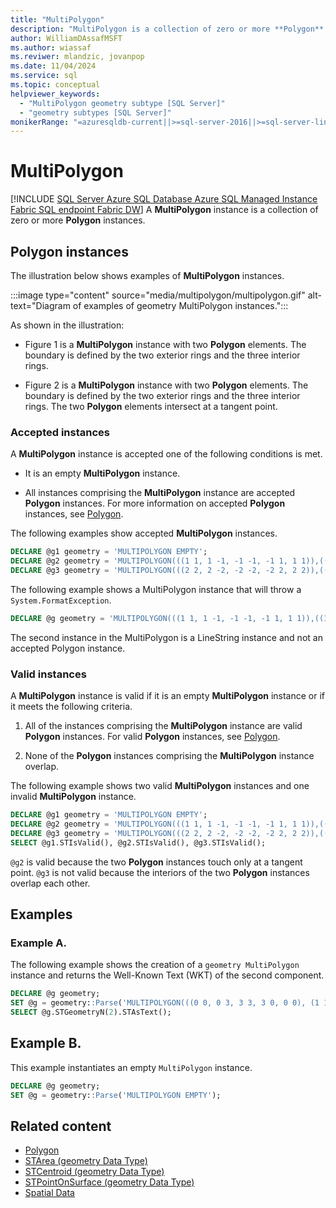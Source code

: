 ```yaml
---
title: "MultiPolygon"
description: "MultiPolygon is a collection of zero or more **Polygon** instances in SQL Server spatial data."
author: WilliamDAssafMSFT
ms.author: wiassaf
ms.reviwer: mlandzic, jovanpop
ms.date: 11/04/2024
ms.service: sql
ms.topic: conceptual
helpviewer_keywords:
  - "MultiPolygon geometry subtype [SQL Server]"
  - "geometry subtypes [SQL Server]"
monikerRange: "=azuresqldb-current||>=sql-server-2016||>=sql-server-linux-2017||=azuresqldb-mi-current||=fabric"
---
```

# MultiPolygon
[!INCLUDE [SQL Server Azure SQL Database Azure SQL Managed Instance Fabric SQL endpoint Fabric DW](../../includes/applies-to-version/sql-asdb-asdbmi-fabricse-fabricdw.md)]
  A **MultiPolygon** instance is a collection of zero or more **Polygon** instances.  
  
## Polygon instances

 The illustration below shows examples of **MultiPolygon** instances.  
  
 :::image type="content" source="media/multipolygon/multipolygon.gif" alt-text="Diagram of examples of geometry MultiPolygon instances.":::  
  
 As shown in the illustration:  
  
-   Figure 1 is a **MultiPolygon** instance with two **Polygon** elements. The boundary is defined by the two exterior rings and the three interior rings.  
  
-   Figure 2 is a **MultiPolygon** instance with two **Polygon** elements. The boundary is defined by the two exterior rings and the three interior rings. The two **Polygon** elements intersect at a tangent point.  
  
### Accepted instances

 A **MultiPolygon** instance is accepted one of the following conditions is met.  
  
-   It is an empty **MultiPolygon** instance.  
  
-   All instances comprising the **MultiPolygon** instance are accepted **Polygon** instances. For more information on accepted **Polygon** instances, see [Polygon](polygon.md).  
  
The following examples show accepted **MultiPolygon** instances.  
  
```sql  
DECLARE @g1 geometry = 'MULTIPOLYGON EMPTY';  
DECLARE @g2 geometry = 'MULTIPOLYGON(((1 1, 1 -1, -1 -1, -1 1, 1 1)),((1 1, 3 1, 3 3, 1 3, 1 1)))';  
DECLARE @g3 geometry = 'MULTIPOLYGON(((2 2, 2 -2, -2 -2, -2 2, 2 2)),((1 1, 3 1, 3 3, 1 3, 1 1)))';  
```  
  
The following example shows a MultiPolygon instance that will throw a `System.FormatException`.  
  
```sql  
DECLARE @g geometry = 'MULTIPOLYGON(((1 1, 1 -1, -1 -1, -1 1, 1 1)),((1 1, 3 1, 3 3)))';  
```  
  
The second instance in the MultiPolygon is a LineString instance and not an accepted Polygon instance.  
  
### Valid instances

 A **MultiPolygon** instance is valid if it is an empty **MultiPolygon** instance or if it meets the following criteria.  
  
1. All of the instances comprising the **MultiPolygon** instance are valid **Polygon** instances. For valid **Polygon** instances, see [Polygon](polygon.md).  
  
1. None of the **Polygon** instances comprising the **MultiPolygon** instance overlap.  

The following example shows two valid **MultiPolygon** instances and one invalid **MultiPolygon** instance.  
  
```sql  
DECLARE @g1 geometry = 'MULTIPOLYGON EMPTY';  
DECLARE @g2 geometry = 'MULTIPOLYGON(((1 1, 1 -1, -1 -1, -1 1, 1 1)),((1 1, 3 1, 3 3, 1 3, 1 1)))';  
DECLARE @g3 geometry = 'MULTIPOLYGON(((2 2, 2 -2, -2 -2, -2 2, 2 2)),((1 1, 3 1, 3 3, 1 3, 1 1)))';  
SELECT @g1.STIsValid(), @g2.STIsValid(), @g3.STIsValid();  
```  
  
`@g2` is valid because the two **Polygon** instances touch only at a tangent point. `@g3` is not valid because the interiors of the two **Polygon** instances overlap each other.  
  
## Examples

### Example A.

The following example shows the creation of a `geometry MultiPolygon` instance and returns the Well-Known Text (WKT) of the second component.  
  
```sql  
DECLARE @g geometry;  
SET @g = geometry::Parse('MULTIPOLYGON(((0 0, 0 3, 3 3, 3 0, 0 0), (1 1, 1 2, 2 1, 1 1)), ((9 9, 9 10, 10 9, 9 9)))');  
SELECT @g.STGeometryN(2).STAsText();  
```
  
## Example B.

This example instantiates an empty `MultiPolygon` instance.  
  
```sql  
DECLARE @g geometry;  
SET @g = geometry::Parse('MULTIPOLYGON EMPTY');  
```  

## Related content

- [Polygon](polygon.md)
- [STArea (geometry Data Type)](../../t-sql/spatial-geometry/starea-geometry-data-type.md)
- [STCentroid (geometry Data Type)](../../t-sql/spatial-geometry/stcentroid-geometry-data-type.md)
- [STPointOnSurface (geometry Data Type)](../../t-sql/spatial-geometry/stpointonsurface-geometry-data-type.md)
- [Spatial Data](spatial-data-sql-server.md)
